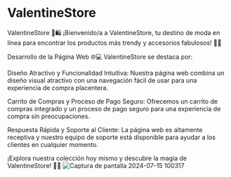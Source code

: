 # ValentineStore
 ValentineStore 💖🛍️
¡Bienvenido/a a ValentineStore, tu destino de moda en línea para encontrar los productos más trendy y accesorios fabulosos! 💝✨

Desarrollo de la Página Web 🌐💻
ValentineStore se destaca por:

Diseño Atractivo y Funcionalidad Intuitiva: Nuestra página web combina un diseño visual atractivo con una navegación fácil de usar para una experiencia de compra placentera.

Carrito de Compras y Proceso de Pago Seguro: Ofrecemos un carrito de compras integrado y un proceso de pago seguro para una experiencia de compra sin preocupaciones.

Respuesta Rápida y Soporte al Cliente: La página web es altamente receptiva y nuestro equipo de soporte está disponible para ayudar a los clientes en cualquier momento.

¡Explora nuestra colección hoy mismo y descubre la magia de ValentineStore! 🎉🛒
![Captura de pantalla 2024-07-15 100317](https://github.com/user-attachments/assets/3383b811-644e-455c-9515-a50d9d658d18)
